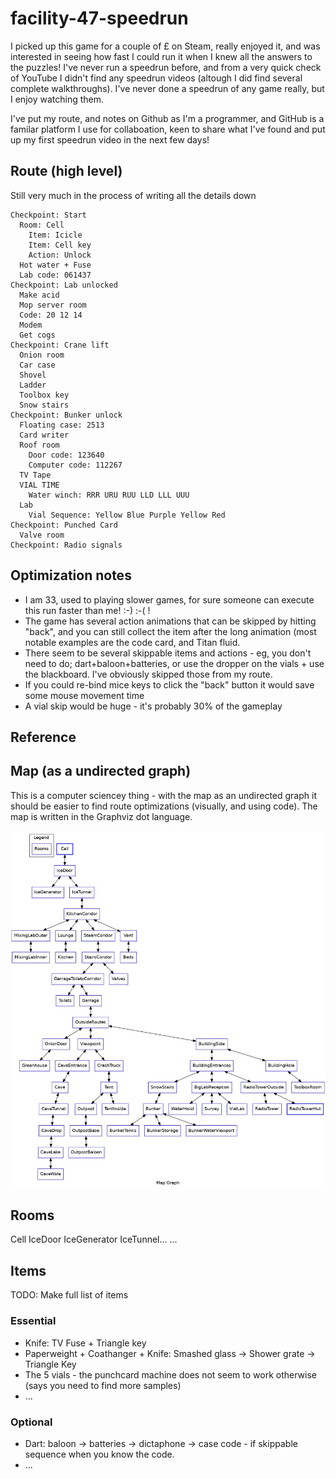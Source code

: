 # facility-47-speedrun

I picked up this game for a couple of £ on Steam, really enjoyed it, and was interested in seeing how fast I could run it when I knew all the answers to the puzzles! I've never run a speedrun before, and from a very quick check of YouTube I didn't find any speedrun videos (altough I did find several complete walkthroughs). I've never done a speedrun of any game really, but I enjoy watching them. 

I've put my route, and notes on Github as I'm a programmer, and GitHub is a familar platform I use for collaboation, keen to share what I've found and put up my first speedrun video in the next few days!

## Route (high level)

Still very much in the process of writing all the details down

```
Checkpoint: Start
  Room: Cell
    Item: Icicle
    Item: Cell key
    Action: Unlock
  Hot water + Fuse
  Lab code: 061437
Checkpoint: Lab unlocked
  Make acid
  Mop server room
  Code: 20 12 14
  Modem
  Get cogs
Checkpoint: Crane lift
  Onion room
  Car case
  Shovel
  Ladder
  Toolbox key
  Snow stairs
Checkpoint: Bunker unlock
  Floating case: 2513
  Card writer
  Roof room
    Door code: 123640
    Computer code: 112267
  TV Tape
  VIAL TIME
    Water winch: RRR URU RUU LLD LLL UUU
  Lab
    Vial Sequence: Yellow Blue Purple Yellow Red
Checkpoint: Punched Card
  Valve room
Checkpoint: Radio signals
```

## Optimization notes

* I am 33, used to playing slower games, for sure someone can execute this run faster than me! :-) :-( ! 
* The game has several action animations that can be skipped by hitting "back", and you can still collect the item after the long animation (most notable examples are the code card, and Titan fluid. 
* There seem to be several skippable items and actions - eg, you don't need to do; dart+baloon+batteries, or use the dropper on the vials + use the blackboard. I've obviously skipped those from my route. 
* If you could re-bind mice keys to click the "back" button it would save some mouse movement time
* A vial skip would be huge - it's probably 30% of the gameplay

## Reference

## Map (as a undirected graph) 

This is a computer sciencey thing - with the map as an undirected graph it should be easier to find route optimizations (visually, and using code). The map is written in the Graphviz dot language. 

![map.jpg](map.jpg)

## Rooms

Cell 
IceDoor
IceGenerator
IceTunnel...
...

## Items

TODO: Make full list of items

### Essential

* Knife: TV Fuse + Triangle key
* Paperweight + Coathanger + Knife: Smashed glass -> Shower grate -> Triangle Key
* The 5 vials - the punchcard machine does not seem to work otherwise (says you need to find more samples)
* ...

### Optional

* Dart: baloon -> batteries -> dictaphone -> case code - if skippable sequence when you know the code.
* ...
